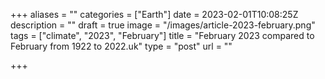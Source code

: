 +++
aliases = ""
categories = ["Earth"]
date = 2023-02-01T10:08:25Z
description = ""
draft = true
image = "/images/article-2023-february.png"
tags = ["climate", "2023", "February"]
title = "February 2023 compared to February from 1922 to 2022.uk"
type = "post"
url = ""

+++
